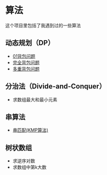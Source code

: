 # 算法
这个项目里包括了我遇到过的一些算法
## 动态规划（DP）
* [01背包问题](http://baike.baidu.com/item/%E8%83%8C%E5%8C%85%E9%97%AE%E9%A2%98?fr=aladdin#3)
* [完全背包问题](http://baike.baidu.com/item/%E8%83%8C%E5%8C%85%E9%97%AE%E9%A2%98?fr=aladdin#4)
* [多重背包问题](http://baike.baidu.com/item/%E8%83%8C%E5%8C%85%E9%97%AE%E9%A2%98?fr=aladdin#5)
## 分治法（Divide-and-Conquer）
* 求数组最大和最小元素
## 串算法
* [串匹配(KMP算法)](http://www.ituring.com.cn/article/59881)
## 树状数组
* 求逆序对数
* 求数组中第k大数
